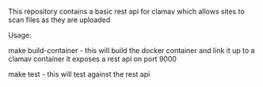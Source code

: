 This repository contains a basic rest api for clamav which allows sites to scan files as they are uploaded

Usage:

make build-container - this will build the docker container and link it up to a clamav container
                       it exposes a rest api on port 9000

make test - this will test against the rest api
